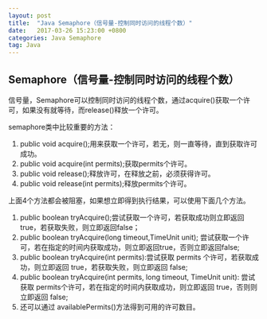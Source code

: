 ```yaml
---
layout: post
title:  "Java Semaphore（信号量-控制同时访问的线程个数）"
date:   2017-03-26 15:23:00 +0800
categories: Java Semaphore
tag: Java
---
```


## Semaphore（信号量-控制同时访问的线程个数）

信号量，Semaphore可以控制同时访问的线程个数，通过acquire()获取一个许可，如果没有就等待，而release()释放一个许可。

semaphore类中比较重要的方法：

1. public void acquire();用来获取一个许可，若无，则一直等待，直到获取许可成功。
2. public void acquire(int permits);获取permits个许可。
3. public void release();释放许可，在释放之前，必须获得许可。
4. public void release(int permits);释放permits个许可。

上面4个方法都会被阻塞，如果想立即得到执行结果，可以使用下面几个方法。

1. public boolean tryAcquire();尝试获取一个许可，若获取成功则立即返回true，若获取失败，则立即返回false；
2. public boolean tryAcquire(long timeout,TimeUnit unit); 尝试获取一个许可，若在指定的时间内获取成功，则立即返回true，否则立即返回false;
3. public boolean tryAcquire(int permits):尝试获取 permits 个许可，若获取成功，则立即返回 true，若获取失败，则立即返回 false;
4. public boolean tryAcquire(int permits, long timeout, TimeUnit unit): 尝试获取 permits个许可，若在指定的时间内获取成功，则立即返回 true，否则则立即返回 false;
5. 还可以通过 availablePermits()方法得到可用的许可数目。
